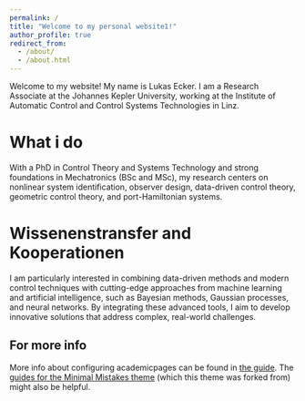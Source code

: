 ```yaml
---
permalink: /
title: "Welcome to my personal website1!"
author_profile: true
redirect_from: 
  - /about/
  - /about.html
---
```


Welcome to my website! My name is Lukas Ecker. I am a Research Associate at the Johannes Kepler University, working at the Institute of Automatic Control and Control Systems Technologies in Linz. 


What i do
=====
With a PhD in Control Theory and Systems Technology and strong foundations in Mechatronics (BSc and MSc), my research centers on nonlinear system identification, observer design, data-driven control theory, geometric control theory, and port-Hamiltonian systems.


Wissenenstransfer and Kooperationen
=====
I am particularly interested in combining data-driven methods and modern control techniques with cutting-edge approaches from machine learning and artificial intelligence, such as Bayesian methods, Gaussian processes, and neural networks. By integrating these advanced tools, I aim to develop innovative solutions that address complex, real-world challenges.




For more info
------
More info about configuring academicpages can be found in [the guide](https://academicpages.github.io/markdown/). The [guides for the Minimal Mistakes theme](https://mmistakes.github.io/minimal-mistakes/docs/configuration/) (which this theme was forked from) might also be helpful.
